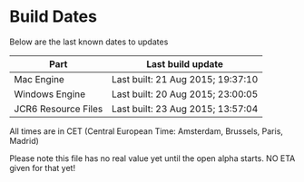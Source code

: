 # Build Dates

Below are the last known dates to updates

Part | Last build update
-----|-----
Mac Engine | Last built: 21 Aug 2015; 19:37:10
Windows Engine | Last built: 20 Aug 2015; 23:00:05
JCR6 Resource Files | Last built: 23 Aug 2015; 13:57:04
All times are in CET (Central European Time: Amsterdam, Brussels, Paris, Madrid)


Please note this file has no real value yet until the open alpha starts. NO ETA given for that yet!
